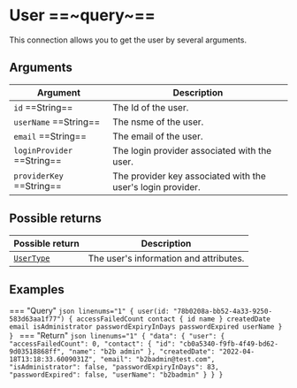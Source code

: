 # User ==~query~==

This connection allows you to get the user by several arguments.

## Arguments

| Argument                           	| Description                                                      	|
|------------------------------------	|-----------------------------------------------------------------	|
| `id`  ==String==               	    | The Id of the user.                                              	|
| `userName`  ==String==              | The nsme of the user.                                            	|
| `email`  ==String==             	  | The email of the user.                                           	|
| `loginProvider`  ==String==         | The login provider associated with the user.                    	|
| `providerKey`  ==String==           | The provider key associated with the user's login provider.      	|


## Possible returns

| Possible return                          	| Description                           	|
|------------------------------------------	|---------------------------------------	|
| [`UserType`](../Objects/UserType.md)     	|  The user's information and attributes.	|

## Examples

=== "Query"
    ```json linenums="1"
    {
      user(id: "78b0208a-bb52-4a33-9250-583d63aa1f77") {
        accessFailedCount
        contact {
          id
          name
        }
        createdDate
        email
        isAdministrator
        passwordExpiryInDays
        passwordExpired
        userName
      }
    }
    ```
=== "Return"
    ```json linenums="1"
    {
      "data": {
        "user": {
          "accessFailedCount": 0,
          "contact": {
            "id": "cb0a5340-f9fb-4f49-bd62-9d03518868ff",
            "name": "b2b admin"
          },
          "createdDate": "2022-04-18T13:18:33.6009031Z",
          "email": "b2badmin@test.com",
          "isAdministrator": false,
          "passwordExpiryInDays": 83,
          "passwordExpired": false,
          "userName": "b2badmin"
        }
      }
    }
    ```
